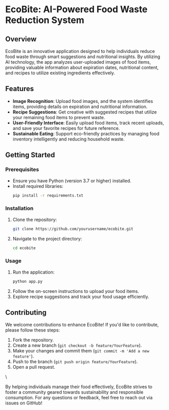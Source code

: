 # EcoBite: AI-Powered Food Waste Reduction System

## Overview
EcoBite is an innovative application designed to help individuals reduce food waste through smart suggestions and nutritional insights. By utilizing AI technology, the app analyzes user-uploaded images of food items, providing valuable information about expiration dates, nutritional content, and recipes to utilize existing ingredients effectively. 

## Features
- **Image Recognition**: Upload food images, and the system identifies items, providing details on expiration and nutritional information.
- **Recipe Suggestions**: Get creative with suggested recipes that utilize your remaining food items to prevent waste.
- **User-Friendly Interface**: Easily upload food items, track recent uploads, and save your favorite recipes for future reference.
- **Sustainable Eating**: Support eco-friendly practices by managing food inventory intelligently and reducing household waste.

## Getting Started

### Prerequisites
- Ensure you have Python (version 3.7 or higher) installed.
- Install required libraries:
  ```bash
  pip install -r requirements.txt
  ```

### Installation
1. Clone the repository:
   ```bash
   git clone https://github.com/yourusername/ecobite.git
   ```
2. Navigate to the project directory:
   ```bash
   cd ecobite
   ```

### Usage
1. Run the application:
   ```bash
   python app.py
   ```
2. Follow the on-screen instructions to upload your food items.
3. Explore recipe suggestions and track your food usage efficiently.

## Contributing
We welcome contributions to enhance EcoBite! If you'd like to contribute, please follow these steps:
1. Fork the repository.
2. Create a new branch (`git checkout -b feature/YourFeature`).
3. Make your changes and commit them (`git commit -m 'Add a new feature'`).
4. Push to the branch (`git push origin feature/YourFeature`).
5. Open a pull request.

\


By helping individuals manage their food effectively, EcoBite strives to foster a community geared towards sustainability and responsible consumption. For any questions or feedback, feel free to reach out via issues on GitHub!
